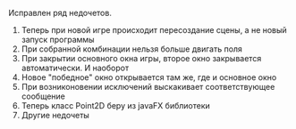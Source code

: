 Исправлен ряд недочетов.
1) Теперь при новой игре происходит пересоздание сцены, а не новый запуск программы
2) При собранной комбинации нельзя больше двигать поля
3) При закрытии основного окна игры, второе окно закрывается автоматически. И наоборот
4) Новое "победное" окно открывается там же, где и основное окно
5) При возниконовении исключений выскакивает соответствующее сообщение
6) Теперь класс Point2D беру из javaFX библиотеки
7) Другие недочеты 

